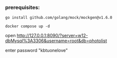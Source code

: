### prerequisites:

```
go install github.com/golang/mock/mockgen@v1.6.0

docker compose up -d
```

open http://127.0.0.1:8090/?server=w12-dbMysql%3A3306&username=root&db=photolist

enter password "kbtuonelove"



